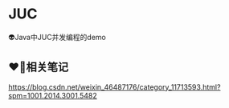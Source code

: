 # JUC
👽Java中JUC并发编程的demo


## ❤️‍🔥相关笔记

https://blog.csdn.net/weixin_46487176/category_11713593.html?spm=1001.2014.3001.5482
